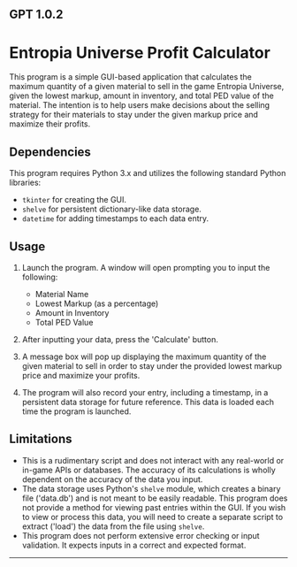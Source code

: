 GPT 1.0.2
---
# Entropia Universe Profit Calculator

This program is a simple GUI-based application that calculates the maximum quantity of a given material to sell in the game Entropia Universe, given the lowest markup, amount in inventory, and total PED value of the material. The intention is to help users make decisions about the selling strategy for their materials to stay under the given markup price and maximize their profits.

## Dependencies

This program requires Python 3.x and utilizes the following standard Python libraries:
- `tkinter` for creating the GUI.
- `shelve` for persistent dictionary-like data storage.
- `datetime` for adding timestamps to each data entry.

## Usage

1. Launch the program. A window will open prompting you to input the following:
    - Material Name
    - Lowest Markup (as a percentage)
    - Amount in Inventory
    - Total PED Value

2. After inputting your data, press the 'Calculate' button. 

3. A message box will pop up displaying the maximum quantity of the given material to sell in order to stay under the provided lowest markup price and maximize your profits.

4. The program will also record your entry, including a timestamp, in a persistent data storage for future reference. This data is loaded each time the program is launched.

## Limitations

- This is a rudimentary script and does not interact with any real-world or in-game APIs or databases. The accuracy of its calculations is wholly dependent on the accuracy of the data you input.
- The data storage uses Python's `shelve` module, which creates a binary file ('data.db') and is not meant to be easily readable. This program does not provide a method for viewing past entries within the GUI. If you wish to view or process this data, you will need to create a separate script to extract ('load') the data from the file using `shelve`.
- This program does not perform extensive error checking or input validation. It expects inputs in a correct and expected format.

---
